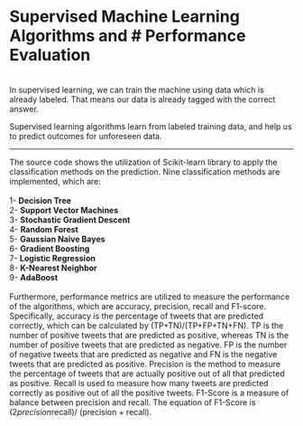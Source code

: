 # Supervised Machine Learning Algorithms and # Performance Evaluation
\
In supervised learning, we can train the machine using data which is already labeled. That means our data is already tagged with the correct answer.

Supervised learning algorithms learn from labeled training data, and help us to predict outcomes for unforeseen data.


-----------------------------------------------------------------------------------------


The source code shows the utilization of Scikit-learn library to apply the classification methods on the prediction. Nine classification methods are implemented, which are:
\
\
1-	**Decision Tree**
\
2-	**Support Vector Machines**
\
3-	**Stochastic Gradient Descent**
\
4-	**Random Forest**
\
5-	**Gaussian Naive Bayes**
\
6-	**Gradient Boosting**
\
7-	**Logistic Regression**
\
8-	**K-Nearest Neighbor**
\
9-	**AdaBoost**
\
\
Furthermore, performance metrics are utilized to measure the performance of the algorithms, which are accuracy, precision, recall and F1-score. Specifically, accuracy is the percentage of tweets that are predicted correctly, which can be calculated by (TP+TN)/(TP+FP+TN+FN). TP is the number of positive tweets that are predicted as positive, whereas TN is the number of positive tweets that are predicted as negative. FP is the number of negative tweets that are predicted as negative and FN is the negative tweets that are predicted as positive. Precision is the method to measure the percentage of tweets that are actually positive out of all that predicted as positive. Recall is used to measure how many tweets are predicted correctly as positive out of all the positive tweets. F1-Score is a measure of balance between precision and recall. The equation of F1-Score is (2*precision*recall)/ (precision + recall).

